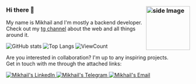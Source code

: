 ### Hi there 👋  <img src="https://github.com/FrozRt/FrozRt/blob/master/proger.gif" border="0" width="120" align="right" alt="side Image" />  

My name is Mikhail and I'm mostly a backend developer.     
Check out my [tg channel](https://t.me/progdude_info) about the web and all things around it.   

![GitHub stats](https://github-readme-stats.vercel.app/api?username=frozrt&show_icons=true&hide_title=true&count_private=true&theme=gotham)
![Top Langs](https://github-readme-stats.vercel.app/api/top-langs/?username=frozrt&layout=compact&theme=gotham&custom_title=Statistics)
![ViewCount](https://komarev.com/ghpvc/?username=frozrt&color=1A4730)  

Are you interested in collaboration? I'm up to any inspiring projects.  
Get in touch with me through the attached links:  

<a href="https://www.linkedin.com/in/mikhail-chigrin/">
  <img alt="Mikhail's LinkedIn" src="https://img.shields.io/badge/-LinkedIn-1A4730?style=flat-square&logo=Linkedin&logoColor=white" />
</a>
<a href="https://t.me/frozrt">
  <img alt="Mikhail's Telegram" src="https://img.shields.io/badge/-Telegram-1A4730?style=flat-square&logo=Telegram&logoColor=white" />
</a>
<a href="mailto:me@chigrin.tech">
  <img alt="Mikhail's Email" src="https://img.shields.io/badge/-E--mail-1A4730?style=flat-square&logo=Gmail&logoColor=white" />
</a>  

